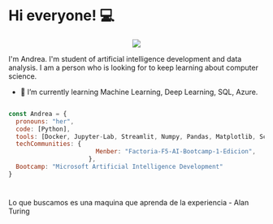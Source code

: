 # Hi everyone! 💻

<p align = "center">
	 <img src="https://user-images.githubusercontent.com/74676901/222242139-48398267-ea59-419d-be3a-eb037b8e1053.png"  style= "text-align: center"> 
   
</p>

I'm Andrea. I'm student of artificial intelligence development and data analysis.
I am a person who is looking for
to keep learning about computer science.

- 🌱 I’m currently learning Machine Learning, Deep Learning, SQL, Azure.

```javascript

const Andrea = {
  pronouns: "her",
  code: [Python],
  tools: [Docker, Jupyter-Lab, Streamlit, Numpy, Pandas, Matplotlib, Scikit-learn],
  techCommunities: {
                        Menber: "Factoria-F5-AI-Bootcamp-1-Edicion",
                      },
  Bootcamp: "Microsoft Artificial Intelligence Development"
}
```



#
Lo que buscamos es una maquina que aprenda de la experiencia - Alan Turing
